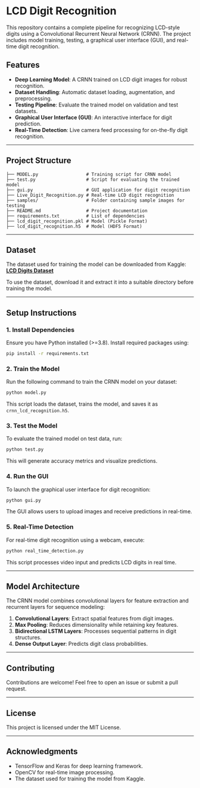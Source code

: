 # LCD Digit Recognition

This repository contains a complete pipeline for recognizing LCD-style digits using a Convolutional Recurrent Neural Network (CRNN). The project includes model training, testing, a graphical user interface (GUI), and real-time digit recognition.

## Features
- **Deep Learning Model**: A CRNN trained on LCD digit images for robust recognition.
- **Dataset Handling**: Automatic dataset loading, augmentation, and preprocessing.
- **Testing Pipeline**: Evaluate the trained model on validation and test datasets.
- **Graphical User Interface (GUI)**: An interactive interface for digit prediction.
- **Real-Time Detection**: Live camera feed processing for on-the-fly digit recognition.

---

## Project Structure

```
├── MODEL.py                  # Training script for CRNN model
├── test.py                   # Script for evaluating the trained model
├── gui.py                    # GUI application for digit recognition
├── Live_Digit_Recognition.py # Real-time LCD digit recognition
├── samples/                  # Folder containing sample images for testing
├── README.md                 # Project documentation
├── requirements.txt          # List of dependencies
├── lcd_digit_recognition.pkl # Model (Pickle Format)
├── lcd_digit_recognition.h5  # Model (HDF5 Format)
```

---

## Dataset
The dataset used for training the model can be downloaded from Kaggle:
[**LCD Digits Dataset**](https://www.kaggle.com/datasets/markuspfeifer/lcd-digits)

To use the dataset, download it and extract it into a suitable directory before training the model.

---

## Setup Instructions

### **1. Install Dependencies**
Ensure you have Python installed (>=3.8). Install required packages using:
```sh
pip install -r requirements.txt
```

### **2. Train the Model**
Run the following command to train the CRNN model on your dataset:
```sh
python model.py
```
This script loads the dataset, trains the model, and saves it as `crnn_lcd_recognition.h5`.

### **3. Test the Model**
To evaluate the trained model on test data, run:
```sh
python test.py
```
This will generate accuracy metrics and visualize predictions.

### **4. Run the GUI**
To launch the graphical user interface for digit recognition:
```sh
python gui.py
```
The GUI allows users to upload images and receive predictions in real-time.

### **5. Real-Time Detection**
For real-time digit recognition using a webcam, execute:
```sh
python real_time_detection.py
```
This script processes video input and predicts LCD digits in real time.

---

## Model Architecture
The CRNN model combines convolutional layers for feature extraction and recurrent layers for sequence modeling:
1. **Convolutional Layers**: Extract spatial features from digit images.
2. **Max Pooling**: Reduces dimensionality while retaining key features.
3. **Bidirectional LSTM Layers**: Processes sequential patterns in digit structures.
4. **Dense Output Layer**: Predicts digit class probabilities.

---

## Contributing
Contributions are welcome! Feel free to open an issue or submit a pull request.

---

## License
This project is licensed under the MIT License.

---

## Acknowledgments
- TensorFlow and Keras for deep learning framework.
- OpenCV for real-time image processing.
- The dataset used for training the model from Kaggle.
